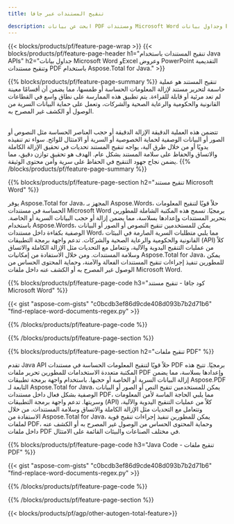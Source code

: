 ```yaml
---
title: تنقيح المستندات عبر جافا 

description: ابحث عن بيانات PDF ومستندات Microsoft Word وجداول بيانات Excel وعروض PowerPoint التقديمية واستبدلها عبر تطبيق Java الخاص بك.
---
```


{{< blocks/products/pf/feature-page-wrap >}}
{{< blocks/products/pf/feature-page-header h1="تنقيح المستندات باستخدام Java APIs" h2="جداول بيانات Microsoft Word وExcel وعروض PowerPoint التقديمية وتنقيح مستندات PDF باستخدام Aspose.Total for Java." >}}

{{% blocks/products/pf/feature-page-summary %}}
تنقيح المستند هو عملية حاسمة لتحرير مستند لإزالة المعلومات الحساسة أو طمسها، مما يضمن أن أقسامًا معينة لم تعد مرئية أو قابلة للقراءة. يتم تطبيق هذه الممارسة على نطاق واسع في القطاعات القانونية والحكومية والرعاية الصحية والشركات، وتعمل على حماية البيانات السرية من الوصول أو الكشف غير المصرح به.<br /><br />

تتضمن هذه العملية الدقيقة الإزالة الدقيقة أو حجب العناصر الحساسة مثل النصوص أو الصور أو البيانات الوصفية لحماية الخصوصية أو السرية أو الامتثال للوائح. سواء تم تنفيذه يدويًا أو من خلال طرق آلية، يواجه تنقيح المستند تحديات في تحقيق الإزالة الكاملة والاتساق والحفاظ على سلامة المستند بشكل عام. الهدف هو تحقيق توازن دقيق، مما يضمن نجاح جهود التنقيح في الحفاظ على سرية وأمن محتوى الوثيقة.
{{% /blocks/products/pf/feature-page-summary  %}}

{{% blocks/products/pf/feature-page-section  h2="تنقيح مستند Microsoft Word" %}}

يوفر Aspose.Total for Java، المجهز بـ Aspose.Words، حلاً قويًا لتنقيح المعلومات الحساسة في مستندات Microsoft Word برمجيًا. تسمح هذه المكتبة الشاملة للمطورين بتحرير المستندات وإعدادها بسلاسة، مما يضمن إزالة أو حجب البيانات السرية أو الخاصة. باستخدام Aspose.Words، يمكن للمستخدمين تنقيح النصوص أو الصور أو البيانات الوصفية بكفاءة داخل مستندات Word، مما يلبي متطلبات السرية الصارمة في البيئات القانونية والحكومية والرعاية الصحية والشركات. تدعم واجهة برمجة التطبيقات (API) كلاً من عمليات التنقيح اليدوية والآلية، وتتعامل مع التحديات مثل الإزالة الكاملة والاتساق وسلامة المستندات. ومن خلال الاستفادة من إمكانيات Aspose.Total for Java، يمكن للمطورين تنفيذ إجراءات تنقيح المستندات الفعالة والآمنة، وحماية المحتوى الحساس من الوصول غير المصرح به أو الكشف عنه داخل ملفات Microsoft Word.

{{% blocks/products/pf/feature-page-code h3="كود جافا - تنقيح مستند Microsoft Word" %}}

{{< gist "aspose-com-gists" "c0bcdb3ef86d9cde408d093b7b2d71b6" "find-replace-word-documents-regex.py" >}}

{{% /blocks/products/pf/feature-page-code  %}}

{{% /blocks/products/pf/feature-page-section %}}

{{% blocks/products/pf/feature-page-section  h2="تنقيح ملفات PDF" %}}

تقدم Java API حلاً قويًا لتنقيح المعلومات الحساسة في مستندات PDF برمجيًا. تتيح هذه المكتبة متعددة الاستخدامات للمطورين تحرير ملفات PDF وإعدادها بسلاسة، مما يضمن إزالة البيانات السرية أو الخاصة أو حجبها. باستخدام واجهة برمجة تطبيقات Aspose.PDF التابعة لـ Aspose.Total for Java، يمكن للمستخدمين تنقيح النص أو الصور أو البيانات الوصفية بشكل فعال داخل مستندات PDF، مما يلبي الحاجة الماسة لأمن المعلومات وسريتها. تدعم واجهة برمجة التطبيقات (API) كلاً من عمليات التنقيح اليدوية والآلية، وتتعامل مع التحديات مثل الإزالة الكاملة والاتساق وسلامة المستندات. من خلال الاستفادة من Aspose.Total for Java، يمكن للمطورين تنفيذ إجراءات تنقيح قوية لملفات PDF، وحماية المحتوى الحساس من الوصول غير المصرح به أو الكشف عنه داخل ملفات PDF في مختلف الصناعات والبيئات القائمة على الامتثال.

{{% blocks/products/pf/feature-page-code h3="Java Code - تنقيح ملفات PDF" %}}

{{< gist "aspose-com-gists" "c0bcdb3ef86d9cde408d093b7b2d71b6" "find-replace-word-documents-regex.py" >}}

{{% /blocks/products/pf/feature-page-code  %}}

{{% /blocks/products/pf/feature-page-section %}}

{{< blocks/products/pf/agp/other-autogen-total-feature>}}